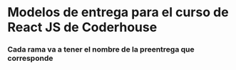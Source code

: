 # Modelos de entrega para el curso de React JS de Coderhouse

### Cada rama va a tener el nombre de la preentrega que corresponde 
